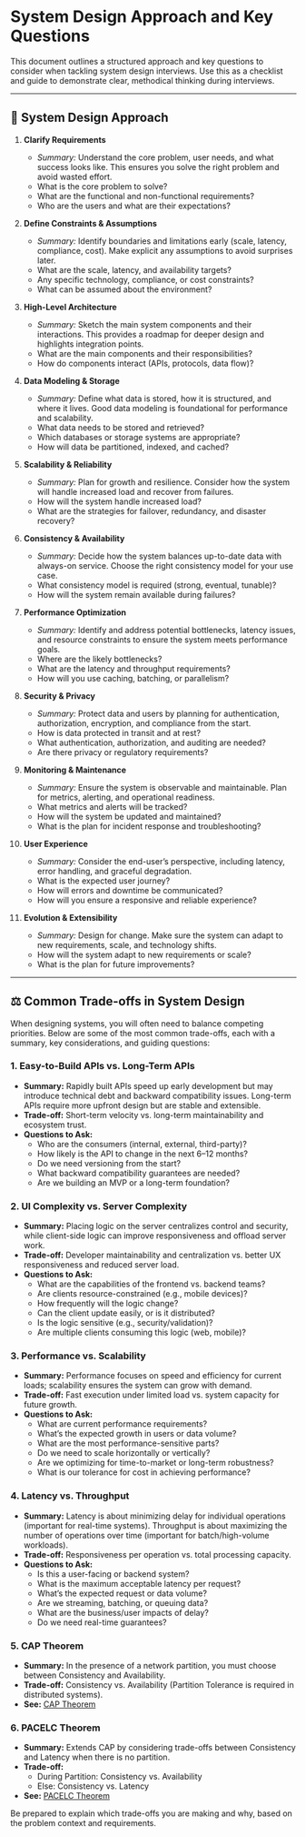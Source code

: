 # System Design Approach and Key Questions

This document outlines a structured approach and key questions to consider when tackling system design interviews. Use this as a checklist and guide to demonstrate clear, methodical thinking during interviews.

---

## 🧭 System Design Approach

1. **Clarify Requirements**
   - *Summary:* Understand the core problem, user needs, and what success looks like. This ensures you solve the right problem and avoid wasted effort.
   - What is the core problem to solve?
   - What are the functional and non-functional requirements?
   - Who are the users and what are their expectations?

2. **Define Constraints & Assumptions**
   - *Summary:* Identify boundaries and limitations early (scale, latency, compliance, cost). Make explicit any assumptions to avoid surprises later.
   - What are the scale, latency, and availability targets?
   - Any specific technology, compliance, or cost constraints?
   - What can be assumed about the environment?

3. **High-Level Architecture**
   - *Summary:* Sketch the main system components and their interactions. This provides a roadmap for deeper design and highlights integration points.
   - What are the main components and their responsibilities?
   - How do components interact (APIs, protocols, data flow)?

4. **Data Modeling & Storage**
   - *Summary:* Define what data is stored, how it is structured, and where it lives. Good data modeling is foundational for performance and scalability.
   - What data needs to be stored and retrieved?
   - Which databases or storage systems are appropriate?
   - How will data be partitioned, indexed, and cached?

5. **Scalability & Reliability**
   - *Summary:* Plan for growth and resilience. Consider how the system will handle increased load and recover from failures.
   - How will the system handle increased load?
   - What are the strategies for failover, redundancy, and disaster recovery?

6. **Consistency & Availability**
   - *Summary:* Decide how the system balances up-to-date data with always-on service. Choose the right consistency model for your use case.
   - What consistency model is required (strong, eventual, tunable)?
   - How will the system remain available during failures?

7. **Performance Optimization**
   - *Summary:* Identify and address potential bottlenecks, latency issues, and resource constraints to ensure the system meets performance goals.
   - Where are the likely bottlenecks?
   - What are the latency and throughput requirements?
   - How will you use caching, batching, or parallelism?

8. **Security & Privacy**
   - *Summary:* Protect data and users by planning for authentication, authorization, encryption, and compliance from the start.
   - How is data protected in transit and at rest?
   - What authentication, authorization, and auditing are needed?
   - Are there privacy or regulatory requirements?

9. **Monitoring & Maintenance**
   - *Summary:* Ensure the system is observable and maintainable. Plan for metrics, alerting, and operational readiness.
   - What metrics and alerts will be tracked?
   - How will the system be updated and maintained?
   - What is the plan for incident response and troubleshooting?

10. **User Experience**
    - *Summary:* Consider the end-user’s perspective, including latency, error handling, and graceful degradation.
    - What is the expected user journey?
    - How will errors and downtime be communicated?
    - How will you ensure a responsive and reliable experience?

11. **Evolution & Extensibility**
    - *Summary:* Design for change. Make sure the system can adapt to new requirements, scale, and technology shifts.
    - How will the system adapt to new requirements or scale?
    - What is the plan for future improvements?

---

## ⚖️ Common Trade-offs in System Design

When designing systems, you will often need to balance competing priorities. Below are some of the most common trade-offs, each with a summary, key considerations, and guiding questions:

### 1. Easy-to-Build APIs vs. Long-Term APIs
- **Summary:** Rapidly built APIs speed up early development but may introduce technical debt and backward compatibility issues. Long-term APIs require more upfront design but are stable and extensible.
- **Trade-off:** Short-term velocity vs. long-term maintainability and ecosystem trust.
- **Questions to Ask:**
  - Who are the consumers (internal, external, third-party)?
  - How likely is the API to change in the next 6–12 months?
  - Do we need versioning from the start?
  - What backward compatibility guarantees are needed?
  - Are we building an MVP or a long-term foundation?

### 2. UI Complexity vs. Server Complexity
- **Summary:** Placing logic on the server centralizes control and security, while client-side logic can improve responsiveness and offload server work.
- **Trade-off:** Developer maintainability and centralization vs. better UX responsiveness and reduced server load.
- **Questions to Ask:**
  - What are the capabilities of the frontend vs. backend teams?
  - Are clients resource-constrained (e.g., mobile devices)?
  - How frequently will the logic change?
  - Can the client update easily, or is it distributed?
  - Is the logic sensitive (e.g., security/validation)?
  - Are multiple clients consuming this logic (web, mobile)?

### 3. Performance vs. Scalability
- **Summary:** Performance focuses on speed and efficiency for current loads; scalability ensures the system can grow with demand.
- **Trade-off:** Fast execution under limited load vs. system capacity for future growth.
- **Questions to Ask:**
  - What are current performance requirements?
  - What’s the expected growth in users or data volume?
  - What are the most performance-sensitive parts?
  - Do we need to scale horizontally or vertically?
  - Are we optimizing for time-to-market or long-term robustness?
  - What is our tolerance for cost in achieving performance?

### 4. Latency vs. Throughput
- **Summary:** Latency is about minimizing delay for individual operations (important for real-time systems). Throughput is about maximizing the number of operations over time (important for batch/high-volume workloads).
- **Trade-off:** Responsiveness per operation vs. total processing capacity.
- **Questions to Ask:**
  - Is this a user-facing or backend system?
  - What is the maximum acceptable latency per request?
  - What’s the expected request or data volume?
  - Are we streaming, batching, or queuing data?
  - What are the business/user impacts of delay?
  - Do we need real-time guarantees?

### 5. CAP Theorem
- **Summary:** In the presence of a network partition, you must choose between Consistency and Availability.
- **Trade-off:** Consistency vs. Availability (Partition Tolerance is required in distributed systems).
- **See:** [CAP Theorem](../devops/cross-region-replication/senario.md#-cap-theorem)

### 6. PACELC Theorem
- **Summary:** Extends CAP by considering trade-offs between Consistency and Latency when there is no partition.
- **Trade-off:**
  - During Partition: Consistency vs. Availability
  - Else: Consistency vs. Latency
- **See:** [PACELC Theorem](../devops/cross-region-replication/senario.md#-pacelc-theorem)

Be prepared to explain which trade-offs you are making and why, based on the problem context and requirements.

